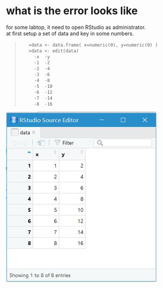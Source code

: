 # what is the error looks like   
for some labtop, it need to open RStudio as administrator.   
at first setup a set of data and key in some numbers.    
>        >data <- data.frame( x=numeric(0), y=numeric(0) )   
>        >data <- edit(data)
>          -x  -y
>          -1  -2
>          -2  -4
>          -3  -6
>          -4  -8
>          -5  -10
>          -6  -12
>          -7  -14
>          -8  -16
![seted data set](https://github.com/tuxiaoyue/fix-plot-error-in-RStudio/blob/master/set%20data.JPG)
